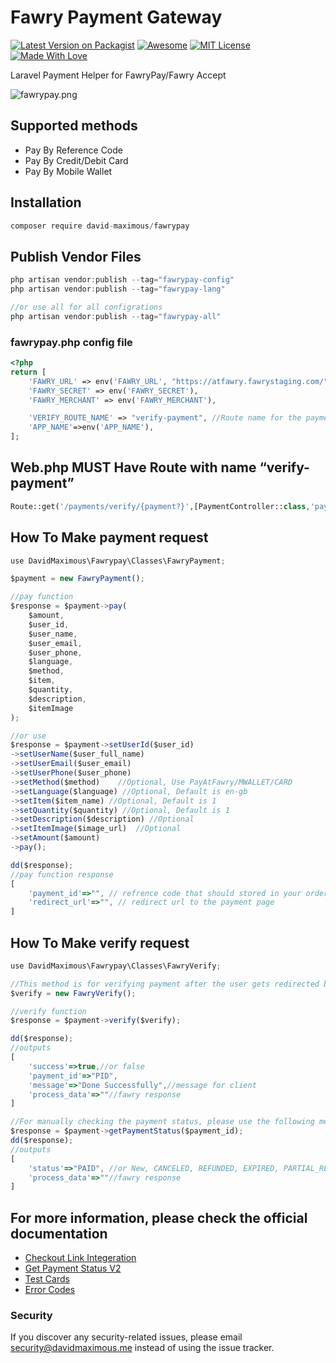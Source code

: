# Fawry Payment Gateway
[![Latest Version on Packagist](https://img.shields.io/packagist/v/david-maximous/fawrypay.svg?style=flat-square)](https://packagist.org/packages/david-maximous/fawrypay)
[![Awesome](https://cdn.rawgit.com/sindresorhus/awesome/d7305f38d29fed78fa85652e3a63e154dd8e8829/media/badge.svg)](https://github.com/sindresorhus/awesome)
[![MIT License](https://img.shields.io/badge/License-MIT-green.svg)](https://choosealicense.com/licenses/mit/)
[![Made With Love](https://img.shields.io/badge/Made%20With-Love-orange.svg)](https://github.com/chetanraj/awesome-github-badges)

Laravel Payment Helper for FawryPay/Fawry Accept

![fawrypay.png](https://developer.fawrystaging.com/fawrypay/img/brand/blue.png)


## Supported methods

- Pay By Reference Code
- Pay By Credit/Debit Card
- Pay By Mobile Wallet

## Installation

```jsx
composer require david-maximous/fawrypay
```

## Publish Vendor Files

```jsx
php artisan vendor:publish --tag="fawrypay-config"
php artisan vendor:publish --tag="fawrypay-lang"

//or use all for all configrations
php artisan vendor:publish --tag="fawrypay-all"
```

### fawrypay.php config file

```php
<?php
return [
    'FAWRY_URL' => env('FAWRY_URL', "https://atfawry.fawrystaging.com/"), //https://www.atfawry.com/ for production
    'FAWRY_SECRET' => env('FAWRY_SECRET'),
    'FAWRY_MERCHANT' => env('FAWRY_MERCHANT'),

    'VERIFY_ROUTE_NAME' => "verify-payment", //Route name for the payment verify route
    'APP_NAME'=>env('APP_NAME'),
];
```

## Web.php MUST Have Route with name “verify-payment”

```php
Route::get('/payments/verify/{payment?}',[PaymentController::class,'payment_verify'])->name('verify-payment');
```

## How To Make payment request

```jsx
use DavidMaximous\Fawrypay\Classes\FawryPayment;

$payment = new FawryPayment();

//pay function
$response = $payment->pay(
    $amount,
    $user_id,
    $user_name,
    $user_email,
    $user_phone,
    $language,
    $method,
    $item,
    $quantity,
    $description,
    $itemImage
);

//or use
$response = $payment->setUserId($user_id)
->setUserName($user_full_name)
->setUserEmail($user_email)
->setUserPhone($user_phone)
->setMethod($method)    //Optional, Use PayAtFawry/MWALLET/CARD
->setLanguage($language) //Optional, Default is en-gb
->setItem($item_name) //Optional, Default is 1
->setQuantity($quantity) //Optional, Default is 1
->setDescription($description) //Optional
->setItemImage($image_url)  //Optional
->setAmount($amount)
->pay();

dd($response);
//pay function response 
[
	'payment_id'=>"", // refrence code that should stored in your orders table
	'redirect_url'=>"", // redirect url to the payment page
]
```

## How To Make verify request

```jsx
use DavidMaximous\Fawrypay\Classes\FawryVerify;

//This method is for verifying payment after the user gets redirected back to your website, should be used inside the verify route function
$verify = new FawryVerify();

//verify function
$response = $payment->verify($verify);

dd($response);
//outputs
[
	'success'=>true,//or false
    'payment_id'=>"PID",
	'message'=>"Done Successfully",//message for client
	'process_data'=>""//fawry response
]

//For manually checking the payment status, please use the following method
$response = $payment->getPaymentStatus($payment_id);
dd($response);
//outputs
[
    'status'=>"PAID", //or New, CANCELED, REFUNDED, EXPIRED, PARTIAL_REFUNDED, FAILED
    'process_data'=>""//fawry response
]
```

## For more information, please check the official documentation

- [Checkout Link Integeration](https://developer.fawrystaging.com/docs/express-checkout/fawrypay-hosted-checkout)
- [Get Payment Status V2](https://developer.fawrystaging.com/docs/express-checkout/payment-notifications/get-payment-status-v2)
- [Test Cards](https://developer.fawrystaging.com/docs/express-checkout/testing/testing)
- [Error Codes](https://developer.fawrystaging.com/docs/express-checkout/error-codes/error-codes)

### Security

If you discover any security-related issues, please email [security@davidmaximous.me](mailto:security@davidmaximous.me) instead of using the issue tracker.
